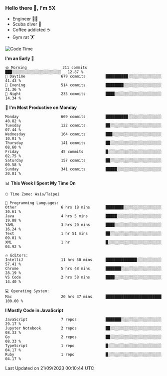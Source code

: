 ### Hello there 👋, I'm 5X

* Engineer 👨‍💻
* Scuba diver 🤿
* Coffee addicted ☕️
* Gym rat 🏋️

<!--START_SECTION:waka-->
![Code Time](http://img.shields.io/badge/Code%20Time-540%20hrs%2021%20mins-blue)

**I'm an Early 🐤** 

```text
🌞 Morning                211 commits         ███░░░░░░░░░░░░░░░░░░░░░░   12.87 % 
🌆 Daytime                679 commits         ██████████░░░░░░░░░░░░░░░   41.43 % 
🌃 Evening                514 commits         ████████░░░░░░░░░░░░░░░░░   31.36 % 
🌙 Night                  235 commits         ████░░░░░░░░░░░░░░░░░░░░░   14.34 % 
```
📅 **I'm Most Productive on Monday** 

```text
Monday                   669 commits         ██████████░░░░░░░░░░░░░░░   40.82 % 
Tuesday                  122 commits         ██░░░░░░░░░░░░░░░░░░░░░░░   07.44 % 
Wednesday                164 commits         ███░░░░░░░░░░░░░░░░░░░░░░   10.01 % 
Thursday                 141 commits         ██░░░░░░░░░░░░░░░░░░░░░░░   08.60 % 
Friday                   45 commits          █░░░░░░░░░░░░░░░░░░░░░░░░   02.75 % 
Saturday                 157 commits         ██░░░░░░░░░░░░░░░░░░░░░░░   09.58 % 
Sunday                   341 commits         █████░░░░░░░░░░░░░░░░░░░░   20.81 % 
```


📊 **This Week I Spent My Time On** 

```text
🕑︎ Time Zone: Asia/Taipei

💬 Programming Languages: 
Other                    6 hrs 18 mins       ████████░░░░░░░░░░░░░░░░░   30.61 % 
Java                     4 hrs 5 mins        █████░░░░░░░░░░░░░░░░░░░░   19.88 % 
YAML                     3 hrs 20 mins       ████░░░░░░░░░░░░░░░░░░░░░   16.24 % 
Text                     1 hr 51 mins        ██░░░░░░░░░░░░░░░░░░░░░░░   09.01 % 
XML                      1 hr                █░░░░░░░░░░░░░░░░░░░░░░░░   04.92 % 

🔥 Editors: 
IntelliJ                 11 hrs 50 mins      ██████████████░░░░░░░░░░░   57.41 % 
Chrome                   5 hrs 48 mins       ███████░░░░░░░░░░░░░░░░░░   28.19 % 
VS Code                  2 hrs 58 mins       ████░░░░░░░░░░░░░░░░░░░░░   14.40 % 

💻 Operating System: 
Mac                      20 hrs 37 mins      █████████████████████████   100.00 % 
```

**I Mostly Code in JavaScript** 

```text
JavaScript               7 repos             ███████░░░░░░░░░░░░░░░░░░   29.17 % 
Jupyter Notebook         2 repos             ██░░░░░░░░░░░░░░░░░░░░░░░   08.33 % 
Go                       2 repos             ██░░░░░░░░░░░░░░░░░░░░░░░   08.33 % 
TypeScript               1 repo              █░░░░░░░░░░░░░░░░░░░░░░░░   04.17 % 
Ruby                     1 repo              █░░░░░░░░░░░░░░░░░░░░░░░░   04.17 % 
```




 Last Updated on 21/09/2023 00:10:44 UTC
<!--END_SECTION:waka-->
